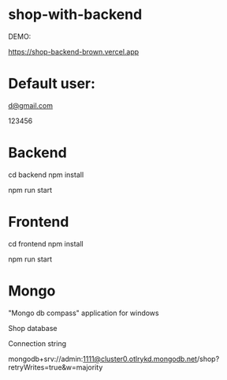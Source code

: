 
# shop-with-backend

DEMO:

https://shop-backend-brown.vercel.app

# Default user: 

d@gmail.com

123456

# Backend

cd backend
npm install 

npm run start

# Frontend

cd frontend 
npm install

npm run start

# Mongo

"Mongo db compass" application for windows

Shop database

Connection string

mongodb+srv://admin:1111@cluster0.otlrykd.mongodb.net/shop?retryWrites=true&w=majority
